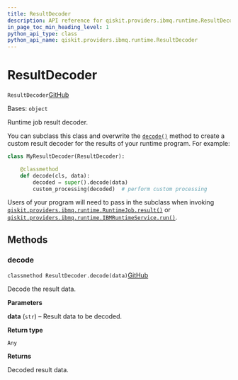 ```yaml
---
title: ResultDecoder
description: API reference for qiskit.providers.ibmq.runtime.ResultDecoder
in_page_toc_min_heading_level: 1
python_api_type: class
python_api_name: qiskit.providers.ibmq.runtime.ResultDecoder
---
```


# ResultDecoder

<span id="qiskit.providers.ibmq.runtime.ResultDecoder" />

`ResultDecoder`[GitHub](https://github.com/qiskit/qiskit-ibmq-provider/tree/stable/0.16/qiskit/providers/ibmq/runtime/program/result_decoder.py "view source code")

Bases: `object`

Runtime job result decoder.

You can subclass this class and overwrite the [`decode()`](qiskit.providers.ibmq.runtime.ResultDecoder#decode "qiskit.providers.ibmq.runtime.ResultDecoder.decode") method to create a custom result decoder for the results of your runtime program. For example:

```python
class MyResultDecoder(ResultDecoder):

    @classmethod
    def decode(cls, data):
        decoded = super().decode(data)
        custom_processing(decoded)  # perform custom processing
```

Users of your program will need to pass in the subclass when invoking [`qiskit.providers.ibmq.runtime.RuntimeJob.result()`](qiskit.providers.ibmq.runtime.RuntimeJob#result "qiskit.providers.ibmq.runtime.RuntimeJob.result") or [`qiskit.providers.ibmq.runtime.IBMRuntimeService.run()`](qiskit.providers.ibmq.runtime.IBMRuntimeService#run "qiskit.providers.ibmq.runtime.IBMRuntimeService.run").

## Methods

### decode

<span id="qiskit.providers.ibmq.runtime.ResultDecoder.decode" />

`classmethod ResultDecoder.decode(data)`[GitHub](https://github.com/qiskit/qiskit-ibmq-provider/tree/stable/0.16/qiskit/providers/ibmq/runtime/program/result_decoder.py "view source code")

Decode the result data.

**Parameters**

**data** (`str`) – Result data to be decoded.

**Return type**

`Any`

**Returns**

Decoded result data.

